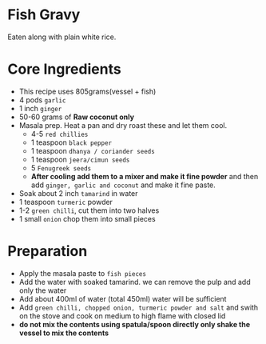 # Fish Gravy
Eaten along with plain white rice.

# Core Ingredients
 - This recipe uses 805grams(vessel + fish)
 - 4 pods `garlic`
 - 1 inch `ginger`
 - 50-60 grams of **Raw coconut only**
 - Masala prep. Heat a pan and dry roast these and let them cool.
   - 4-5 `red chillies`
   - 1 teaspoon `black pepper`
   - 1 teaspoon `dhanya / coriander seeds`
   - 1 teaspoon `jeera/cimun seeds`
   - 5 `Fenugreek seeds` 
   - **After cooling add them to a mixer and make it fine powder** and then add `ginger, garlic and coconut` and make it fine paste.
 - Soak about 2 inch `tamarind` in water
 - 1 teaspoon `turmeric` powder
 - 1-2 `green chilli`, cut them into two halves
 - 1 small `onion` chop them into small pieces

# Preparation 
 - Apply the masala paste to `fish pieces`
 - Add the water with soaked tamarind. we can remove the pulp and add only the water
 - Add about 400ml of water (total 450ml) water will be sufficient
 - Add `green chilli, chopped onion, turmeric powder and salt` and swith on the stove and cook on medium to high flame with closed lid
 - **do not mix the contents using spatula/spoon directly only shake the vessel to mix the contents** 

